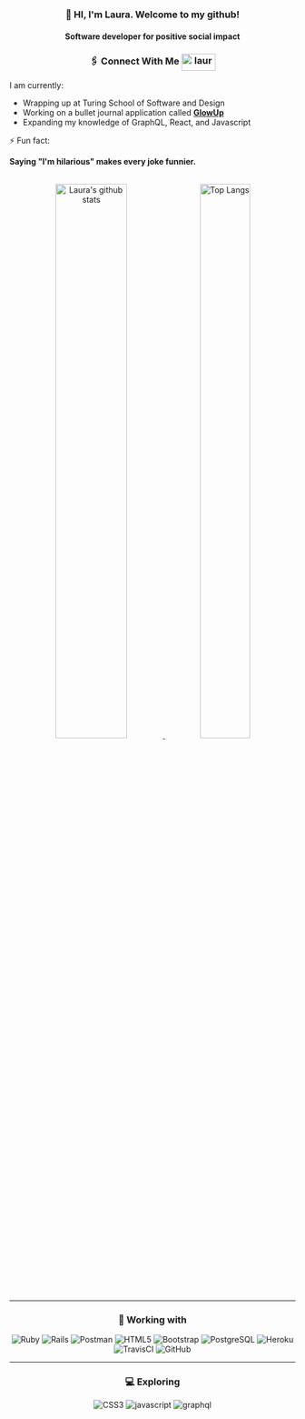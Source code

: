 <h3 align="center">👋 HI, I'm Laura. Welcome to my github!</h3>
<h4 align="center">Software developer for positive social impact</h4>

<h3 align="center">🖇 Connect With Me 
  <a href="https://linkedin.com/in/laura-court" target="blank"><img align="center" src="https://img.shields.io/badge/LinkedIn-0077B5?style=for-the-badge&logo=linkedin&logoColor=white" alt="laura-court" height="30" width="60" /></a>
</h3>
  
I am currently:

- Wrapping up at Turing School of Software and Design
- Working on a bullet journal application called [**GlowUp**](https://github.com/bullet-capstone/glow-up-be)
- Expanding my knowledge of GraphQL, React, and Javascript


⚡ Fun fact:

**Saying "I'm hilarious" makes every joke funnier.**

<br>

<div align="center" >
<a  href="https://github.com/lmcourt">
<img alt="Laura's github stats" width="50%" src="https://github-readme-stats.vercel.app/api?username=lmcourt&show_icons=true&count_private=true&hide_border=true&bg_color=50,e96205,904e99&title_color=fff&text_color=fff&icon_color=f2f2f2" href="https://github.com/lmcourt" />
<img alt="Top Langs" width="42%" height="50%" src="https://github-readme-stats.vercel.app/api/top-langs/?username=lmcourt&layout=compact&count_private=true&&hide_border=true&bg_color=904e99&title_color=fff&text_color=fff&icon_color=f2f2f2&hide=jupyter%20notebook&langs_count=5" href="https://github.com/lmcourt" />
</a>
<hr></hr>
</div>

<h3 align="center">💾 Working with</h3>
<div align="center">

![Ruby](https://img.shields.io/badge/ruby-%23CC342D.svg?style=flat&logo=ruby&logoColor=white)
![Rails](https://img.shields.io/badge/rails-%23CC0000.svg?style=flat&logo=ruby-on-rails&logoColor=white)
![Postman](https://img.shields.io/badge/Postman-FF6C37?style=flat&logo=postman&logoColor=red)
![HTML5](https://img.shields.io/badge/-HTML5-E34F26?style=flat&logo=html5&logoColor=white)
![Bootstrap](https://img.shields.io/badge/-Bootstrap-563D7C?style=flat&logo=bootstrap)
![PostgreSQL](https://img.shields.io/badge/-PostgreSQL-336791?style=flat&logo=postgresql)
![Heroku](https://img.shields.io/badge/-Heroku-430098?style=flat&logo=heroku)
![TravisCI](https://img.shields.io/badge/travisci-%232B2F33.svg?style=flat&logo=travis&logoColor=white)
![GitHub](https://img.shields.io/badge/-GitHub-181717?style=flat&logo=github)
<hr></hr>
</div>

<h3 align="center">💻 Exploring</h3>
<p align="center">
<div align="center" >

![CSS3](https://img.shields.io/badge/-CSS3-1572B6?style=flat&logo=css3)
![javascript](https://img.shields.io/badge/-Javascript-yellow)
![graphql](https://img.shields.io/badge/-GraphQL-blue)
</div>
